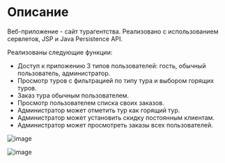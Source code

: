 # Описание
Веб-приложение - сайт турагентства.
Реализовано с использованием сервлетов, JSP и Java Persistence API.

Реализованы следующие функции:
* Доступ к приложению 3 типов пользователей: гость, обычный пользователь, администратор.
* Просмотр туров с фильтрацией по типу тура и выбором горящих туров.
* Заказ тура обычным пользователем.
* Просмотр пользователем списка своих заказов.
* Администратор может отметить тур как горящий тур.
* Администратор может установить скидку постоянным клиентам.
* Администратор может просмотреть заказы всех пользователей.

![image](https://github.com/DaraShin/TravelAgencyServlets/assets/78850433/dd892513-99f9-4b1c-bdc7-a2a2b9765c8b)

![image](https://github.com/DaraShin/TravelAgencyServlets/assets/78850433/0fc47bb7-34e8-4263-b746-48faf7322a3e)



